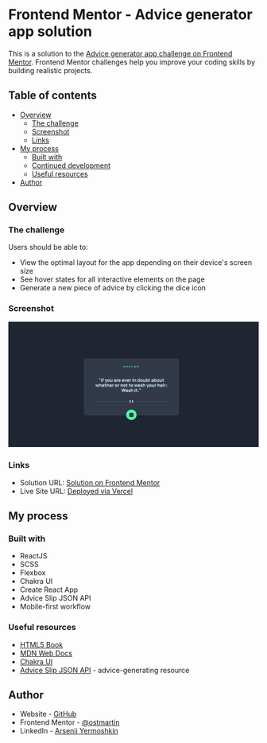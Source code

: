 # Frontend Mentor - Advice generator app solution

This is a solution to the [Advice generator app challenge on Frontend Mentor](https://www.frontendmentor.io/challenges/advice-generator-app-QdUG-13db). Frontend Mentor challenges help you improve your coding skills by building realistic projects.

## Table of contents

- [Overview](#overview)
  - [The challenge](#the-challenge)
  - [Screenshot](#screenshot)
  - [Links](#links)
- [My process](#my-process)
  - [Built with](#built-with)
  - [Continued development](#continued-development)
  - [Useful resources](#useful-resources)
- [Author](#author)

## Overview

### The challenge

Users should be able to:

- View the optimal layout for the app depending on their device's screen size
- See hover states for all interactive elements on the page
- Generate a new piece of advice by clicking the dice icon

### Screenshot

![](./screenshot.jpg)

### Links

- Solution URL: [Solution on Frontend Mentor](https://www.frontendmentor.io/solutions/adaptive-component-created-with-react-lib-fK5CvBeePY)
- Live Site URL: [Deployed via Vercel](https://advice-generator-app-zeta-seven.vercel.app/)

## My process

### Built with

- ReactJS
- SCSS
- Flexbox
- Chakra UI
- Create React App
- Advice Slip JSON API
- Mobile-first workflow

### Useful resources

- [HTML5 Book](https://html5book.ru)
- [MDN Web Docs](https://developer.mozilla.org)
- [Chakra UI](https://chakra-ui.com/)
- [Advice Slip JSON API](https://api.adviceslip.com/) - advice-generating resource

## Author

- Website - [GitHub](https://github.com/ostmartin)
- Frontend Mentor - [@ostmartin](https://www.frontendmentor.io/profile/ostmartin)
- LinkedIn - [Arsenii Yermoshkin](https://www.linkedin.com/in/arsenii-yermoshkin-1ba671251/)
